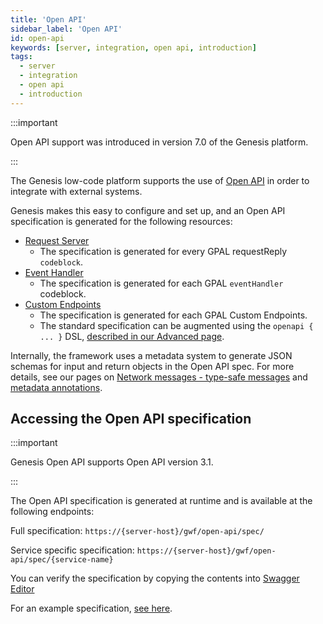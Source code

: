 ```yaml
---
title: 'Open API'
sidebar_label: 'Open API'
id: open-api
keywords: [server, integration, open api, introduction]
tags:
  - server
  - integration
  - open api
  - introduction
---
```


:::important

Open API support was introduced in version 7.0 of the Genesis platform.

:::

The Genesis low-code platform supports the use of [Open API](https://swagger.io/specification/) in order to integrate with external systems. 

Genesis makes this easy to configure and set up, and an Open API specification is generated for the following resources:

* [Request Server](../../../server/request-server/introduction/)
  * The specification is generated for every GPAL requestReply` codeblock`.
* [Event Handler](../../../server/event-handler/introduction/)
  * The specification is generated for each GPAL `eventHandler` codeblock.
* [Custom Endpoints](../custom-endpoints/introduction/)
  * The specification is generated for each GPAL Custom Endpoints.
  * The standard specification can be augmented using the `openapi { ... }` DSL, [described in our Advanced page](../custom-endpoints/advanced/#openapi).

Internally, the framework uses a metadata system to generate JSON schemas for input and return objects in the Open API spec. For more details, see our pages on [Network messages - type-safe messages](../../network-messages/type-safe-messages) and [metadata annotations](../../network-messages/metadata-annotations).

## Accessing the Open API specification

:::important

Genesis Open API supports Open API version 3.1.

:::

The Open API specification is generated at runtime and is available at the following endpoints:

Full specification: 
`https://{server-host}/gwf/open-api/spec/`

Service specific specification: 
`https://{server-host}/gwf/open-api/spec/{service-name}`

You can verify the specification by copying the contents into [Swagger Editor](https://editor-next.swagger.io/)

For an example specification, [see here](pathname:///file/openapi-sample.yaml).
